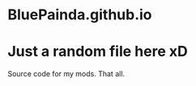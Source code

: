 BluePainda.github.io
====================
Just a random file here xD
====================
Source code for my mods. 
That all.
